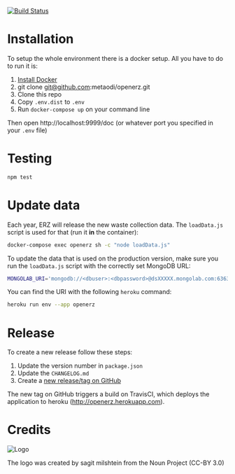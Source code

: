 [![Build Status](https://travis-ci.org/metaodi/openerz.svg?branch=master)](https://travis-ci.org/metaodi/openerz)

Installation
============

To setup the whole environment there is a docker setup. All you have to do to run it is:

1. [Install Docker](https://www.docker.com/)
1. git clone git@github.com:metaodi/openerz.git
1. Clone this repo
1. Copy `.env.dist` to `.env`
1. Run `docker-compose up` on your command line

Then open http://localhost:9999/doc (or whatever port you specified in your `.env` file)

Testing
=======

```bash
npm test
```

Update data
===========

Each year, ERZ will release the new waste collection data. 
The `loadData.js` script is used for that (run it **in** the container):

```bash
docker-compose exec openerz sh -c "node loadData.js"
```

To update the data that is used on the production version, make sure you run the `loadData.js` script with the correctly set MongoDB URL:

```bash
MONGOLAB_URI='mongodb://<dbuser>:<dbpassword>@dsXXXXX.mongolab.com:63630/heroku_appXXXX' node loadData.js
```

You can find the URI with the following `heroku` command:

```bash
heroku run env --app openerz
```

Release
=======

To create a new release follow these steps:

1. Update the version number in `package.json`
1. Update the `CHANGELOG.md`
1. Create a [new release/tag on GitHub](https://github.com/metaodi/openerz/releases)

The new tag on GitHub triggers a build on TravisCI, which deploys the application to heroku (http://openerz.herokuapp.com).

Credits
=======

![Logo](https://raw.githubusercontent.com/metaodi/openerz/master/public/logo.png)

The logo was created by sagit milshtein from the Noun Project (CC-BY 3.0)
